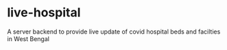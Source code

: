 # live-hospital
A server backend to provide live update of covid hospital beds and facilties in West Bengal
